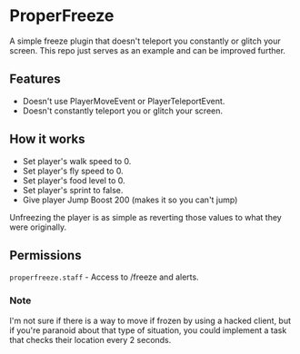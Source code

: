 # ProperFreeze
A simple freeze plugin that doesn't teleport you constantly or glitch your screen.
This repo just serves as an example and can be improved further.

## Features
* Doesn't use PlayerMoveEvent or PlayerTeleportEvent.
* Doesn't constantly teleport you or glitch your screen.

## How it works
* Set player's walk speed to 0.
* Set player's fly speed to 0.
* Set player's food level to 0.
* Set player's sprint to false.
* Give player Jump Boost 200 (makes it so you can't jump)

Unfreezing the player is as simple as reverting those values to what they were originally.

## Permissions
`properfreeze.staff` - Access to /freeze and alerts.

### Note
I'm not sure if there is a way to move if frozen by using a hacked client, but if you're paranoid about that type of situation, you could implement a task that checks their location every 2 seconds.
